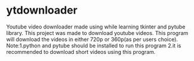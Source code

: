 # ytdownloader
Youtube video downloader made using while learning tkinter and pytube library.
This project was made to download youtube videos.
This program will download the videos in either 720p or 360p(as per users choice).
Note:1.python and pytube should be installed to run this program
     2.it is recommended to download short videos using this program.

